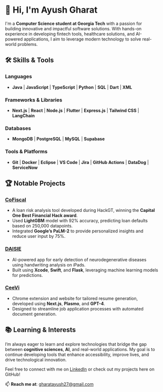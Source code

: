 # 👋 Hi, I'm Ayush Gharat

I'm a **Computer Science student at Georgia Tech** with a passion for building innovative and impactful software solutions. With hands-on experience in developing fintech tools, healthcare solutions, and AI-powered applications, I aim to leverage modern technology to solve real-world problems.

## 🛠 Skills & Tools

### Languages
- **Java** | **JavaScript** | **TypeScript** | **Python** | **SQL** | **Dart** | **XML**

### Frameworks & Libraries
- **Next.js** | **React** | **Node.js** | **Flutter** | **Express.js** | **Tailwind CSS** | **LangChain**

### Databases
- **MongoDB** | **PostgreSQL** | **MySQL** | **Supabase**

### Tools & Platforms
- **Git** | **Docker** | **Eclipse** | **VS Code** | **Jira** | **GitHub Actions** | **DataDog** | **ServiceNow**

## 🏆 Notable Projects

### [CoFiscal](https://github.com/ayush-gharat/CoFiscal)
- A loan risk analysis tool developed during HackGT, winning the **Capital One Best Financial Hack award**.
- Used **LightGBM** model with 92% accuracy, predicting loan defaults based on 250,000 datapoints.
- Integrated **Google’s PaLM-2** to provide personalized insights and reduce user input by 75%.

### [DAISIE](https://github.com/ayush-gharat/DAISIE)
- AI-powered app for early detection of neurodegenerative diseases using handwriting analysis on iPads.
- Built using **Xcode**, **Swift**, and **Flask**, leveraging machine learning models for predictions.

### [CeeVi](https://github.com/ayush-gharat/CeeVi)
- Chrome extension and website for tailored resume generation, developed using **Next.js**, **Plasmo**, and **GPT-4**.
- Designed to streamline job application processes with automated document generation.
## 📚 Learning & Interests

I’m always eager to learn and explore technologies that bridge the gap between **cognitive sciences**, **AI**, and real-world applications. My goal is to continue developing tools that enhance accessibility, improve lives, and drive technological innovation.

Feel free to connect with me on [LinkedIn](https://linkedin.com/in/ayush-gharat) or check out my projects here on GitHub!

📫 **Reach me at**: gharatayush27@gmail.com
